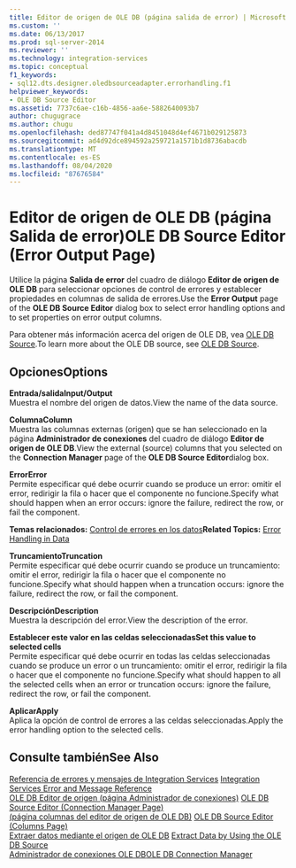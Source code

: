 ```yaml
---
title: Editor de origen de OLE DB (página salida de error) | Microsoft Docs
ms.custom: ''
ms.date: 06/13/2017
ms.prod: sql-server-2014
ms.reviewer: ''
ms.technology: integration-services
ms.topic: conceptual
f1_keywords:
- sql12.dts.designer.oledbsourceadapter.errorhandling.f1
helpviewer_keywords:
- OLE DB Source Editor
ms.assetid: 7737c6ae-c16b-4856-aa6e-5882640093b7
author: chugugrace
ms.author: chugu
ms.openlocfilehash: ded87747f041a4d8451048d4ef4671b029125873
ms.sourcegitcommit: ad4d92dce894592a259721a1571b1d8736abacdb
ms.translationtype: MT
ms.contentlocale: es-ES
ms.lasthandoff: 08/04/2020
ms.locfileid: "87676584"
---
```

# <a name="ole-db-source-editor-error-output-page"></a><span data-ttu-id="2afce-102">Editor de origen de OLE DB (página Salida de error)</span><span class="sxs-lookup"><span data-stu-id="2afce-102">OLE DB Source Editor (Error Output Page)</span></span>
  <span data-ttu-id="2afce-103">Utilice la página **Salida de error** del cuadro de diálogo **Editor de origen de OLE DB** para seleccionar opciones de control de errores y establecer propiedades en columnas de salida de errores.</span><span class="sxs-lookup"><span data-stu-id="2afce-103">Use the **Error Output** page of the **OLE DB Source Editor** dialog box to select error handling options and to set properties on error output columns.</span></span>  
  
 <span data-ttu-id="2afce-104">Para obtener más información acerca del origen de OLE DB, vea [OLE DB Source](data-flow/ole-db-source.md).</span><span class="sxs-lookup"><span data-stu-id="2afce-104">To learn more about the OLE DB source, see [OLE DB Source](data-flow/ole-db-source.md).</span></span>  
  
## <a name="options"></a><span data-ttu-id="2afce-105">Opciones</span><span class="sxs-lookup"><span data-stu-id="2afce-105">Options</span></span>  
 <span data-ttu-id="2afce-106">**Entrada/salida**</span><span class="sxs-lookup"><span data-stu-id="2afce-106">**Input/Output**</span></span>  
 <span data-ttu-id="2afce-107">Muestra el nombre del origen de datos.</span><span class="sxs-lookup"><span data-stu-id="2afce-107">View the name of the data source.</span></span>  
  
 <span data-ttu-id="2afce-108">**Columna**</span><span class="sxs-lookup"><span data-stu-id="2afce-108">**Column**</span></span>  
 <span data-ttu-id="2afce-109">Muestra las columnas externas (origen) que se han seleccionado en la página **Administrador de conexiones** del cuadro de diálogo **Editor de origen de OLE DB**.</span><span class="sxs-lookup"><span data-stu-id="2afce-109">View the external (source) columns that you selected on the **Connection Manager** page of the **OLE DB Source Editor**dialog box.</span></span>  
  
 <span data-ttu-id="2afce-110">**Error**</span><span class="sxs-lookup"><span data-stu-id="2afce-110">**Error**</span></span>  
 <span data-ttu-id="2afce-111">Permite especificar qué debe ocurrir cuando se produce un error: omitir el error, redirigir la fila o hacer que el componente no funcione.</span><span class="sxs-lookup"><span data-stu-id="2afce-111">Specify what should happen when an error occurs: ignore the failure, redirect the row, or fail the component.</span></span>  
  
 <span data-ttu-id="2afce-112">**Temas relacionados:** [Control de errores en los datos](data-flow/error-handling-in-data.md)</span><span class="sxs-lookup"><span data-stu-id="2afce-112">**Related Topics:** [Error Handling in Data](data-flow/error-handling-in-data.md)</span></span>  
  
 <span data-ttu-id="2afce-113">**Truncamiento**</span><span class="sxs-lookup"><span data-stu-id="2afce-113">**Truncation**</span></span>  
 <span data-ttu-id="2afce-114">Permite especificar qué debe ocurrir cuando se produce un truncamiento: omitir el error, redirigir la fila o hacer que el componente no funcione.</span><span class="sxs-lookup"><span data-stu-id="2afce-114">Specify what should happen when a truncation occurs: ignore the failure, redirect the row, or fail the component.</span></span>  
  
 <span data-ttu-id="2afce-115">**Descripción**</span><span class="sxs-lookup"><span data-stu-id="2afce-115">**Description**</span></span>  
 <span data-ttu-id="2afce-116">Muestra la descripción del error.</span><span class="sxs-lookup"><span data-stu-id="2afce-116">View the description of the error.</span></span>  
  
 <span data-ttu-id="2afce-117">**Establecer este valor en las celdas seleccionadas**</span><span class="sxs-lookup"><span data-stu-id="2afce-117">**Set this value to selected cells**</span></span>  
 <span data-ttu-id="2afce-118">Permite especificar qué debe ocurrir en todas las celdas seleccionadas cuando se produce un error o un truncamiento: omitir el error, redirigir la fila o hacer que el componente no funcione.</span><span class="sxs-lookup"><span data-stu-id="2afce-118">Specify what should happen to all the selected cells when an error or truncation occurs: ignore the failure, redirect the row, or fail the component.</span></span>  
  
 <span data-ttu-id="2afce-119">**Aplicar**</span><span class="sxs-lookup"><span data-stu-id="2afce-119">**Apply**</span></span>  
 <span data-ttu-id="2afce-120">Aplica la opción de control de errores a las celdas seleccionadas.</span><span class="sxs-lookup"><span data-stu-id="2afce-120">Apply the error handling option to the selected cells.</span></span>  
  
## <a name="see-also"></a><span data-ttu-id="2afce-121">Consulte también</span><span class="sxs-lookup"><span data-stu-id="2afce-121">See Also</span></span>  
 <span data-ttu-id="2afce-122">[Referencia de errores y mensajes de Integration Services](../../2014/integration-services/integration-services-error-and-message-reference.md) </span><span class="sxs-lookup"><span data-stu-id="2afce-122">[Integration Services Error and Message Reference](../../2014/integration-services/integration-services-error-and-message-reference.md) </span></span>  
 <span data-ttu-id="2afce-123">[OLE DB Editor de origen &#40;página Administrador de conexiones&#41;](../../2014/integration-services/ole-db-source-editor-connection-manager-page.md) </span><span class="sxs-lookup"><span data-stu-id="2afce-123">[OLE DB Source Editor &#40;Connection Manager Page&#41;](../../2014/integration-services/ole-db-source-editor-connection-manager-page.md) </span></span>  
 <span data-ttu-id="2afce-124">[&#40;página columnas del editor de origen de OLE DB&#41;](../../2014/integration-services/ole-db-source-editor-columns-page.md) </span><span class="sxs-lookup"><span data-stu-id="2afce-124">[OLE DB Source Editor &#40;Columns Page&#41;](../../2014/integration-services/ole-db-source-editor-columns-page.md) </span></span>  
 <span data-ttu-id="2afce-125">[Extraer datos mediante el origen de OLE DB](data-flow/extract-data-by-using-the-ole-db-source.md) </span><span class="sxs-lookup"><span data-stu-id="2afce-125">[Extract Data by Using the OLE DB Source](data-flow/extract-data-by-using-the-ole-db-source.md) </span></span>  
 [<span data-ttu-id="2afce-126">Administrador de conexiones OLE DB</span><span class="sxs-lookup"><span data-stu-id="2afce-126">OLE DB Connection Manager</span></span>](connection-manager/ole-db-connection-manager.md)  
  
  
